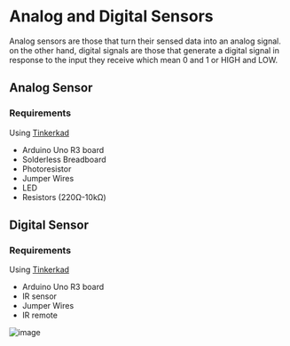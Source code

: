 # Analog and Digital Sensors
Analog sensors are those that turn their sensed data into an analog signal. on the other hand, digital signals are those that generate a digital signal in response to the input they receive which mean 0 and 1 or HIGH and LOW.

## Analog Sensor

### Requirements
Using [Tinkerkad](www.tinkercad.com)
*  Arduino Uno R3 board
* Solderless Breadboard
* Photoresistor 
* Jumper Wires
* LED
* Resistors (220Ω-10kΩ)


## Digital Sensor

### Requirements
Using [Tinkerkad](www.tinkercad.com)
*  Arduino Uno R3 board
* IR sensor
* Jumper Wires
* IR remote


![image](https://user-images.githubusercontent.com/108189963/185702255-325c9280-1654-44a9-a37c-35bf08f636e6.png)
